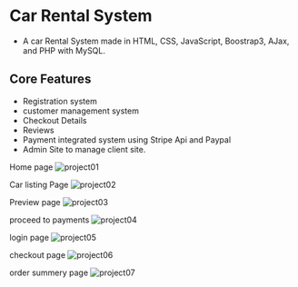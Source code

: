 # Car Rental System

- A car Rental System made in HTML, CSS, JavaScript, Boostrap3, AJax, and PHP with MySQL.

## Core Features
- Registration system
- customer management system
- Checkout Details
- Reviews
- Payment integrated system using Stripe Api and Paypal
- Admin Site to manage client site.

Home page
![project01](https://user-images.githubusercontent.com/36708180/105626388-ebf75800-5e37-11eb-989e-57152109a967.png)

Car listing Page
![project02](https://user-images.githubusercontent.com/36708180/105626470-6fb14480-5e38-11eb-91a5-7cda60ed0fa8.png)

Preview page
![project03](https://user-images.githubusercontent.com/36708180/105626508-b9019400-5e38-11eb-9ded-d988566ff30f.png)

proceed to payments
![project04](https://user-images.githubusercontent.com/36708180/105626612-42b16180-5e39-11eb-9d00-f26485d0e781.png)

login page
![project05](https://user-images.githubusercontent.com/36708180/105626689-0f230700-5e3a-11eb-8dc3-b553b05c5820.png)

checkout page
![project06](https://user-images.githubusercontent.com/36708180/105626819-244c6580-5e3b-11eb-8cc1-4da2db1d430c.png)

order summery page
![project07](https://user-images.githubusercontent.com/36708180/105626922-00d5ea80-5e3c-11eb-8d20-d37fdb3c1dc5.png)


